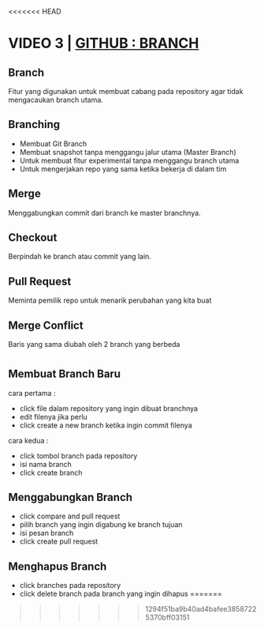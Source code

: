 <<<<<<< HEAD
# VIDEO 3 | [GITHUB : BRANCH](https://www.youtube.com/watch?v=k1QXd-8VbPY)

## Branch
Fitur yang digunakan untuk membuat cabang pada repository agar tidak mengacaukan branch utama.

## Branching
* Membuat Git Branch
* Membuat snapshot tanpa menggangu jalur utama (Master Branch)
* Untuk membuat fitur experimental tanpa menggangu branch utama
* Untuk mengerjakan repo yang sama ketika bekerja di dalam tim

## Merge
Menggabungkan commit dari branch ke master branchnya.

## Checkout
Berpindah ke branch atau commit yang lain.

## Pull Request
Meminta pemilik repo untuk menarik perubahan yang kita buat

## Merge Conflict
Baris yang sama diubah oleh 2 branch yang berbeda
#
## Membuat Branch Baru
cara pertama :
* click file dalam repository yang ingin dibuat branchnya
* edit filenya jika perlu
* click create a new branch ketika ingin commit filenya  

cara kedua :
* click tombol branch pada repository
* isi nama branch
* click create branch

## Menggabungkan Branch
* click compare and pull request
* pilih branch yang ingin digabung ke branch tujuan
* isi pesan branch
* click create pull request

## Menghapus Branch
* click branches pada repository
* click delete branch pada branch yang ingin dihapus
=======

>>>>>>> 1294f51ba9b40ad4bafee38587225370bff03151
